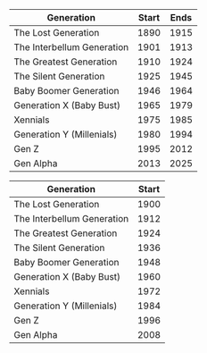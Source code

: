 |Generation|Start|Ends
|---|---|---|
The Lost Generation | 1890 | 1915 
The Interbellum Generation | 1901 | 1913
The Greatest Generation | 1910 | 1924 
The Silent Generation | 1925 | 1945
Baby Boomer Generation | 1946 | 1964
Generation X (Baby Bust) | 1965 | 1979
Xennials | 1975 | 1985 
Generation Y (Millenials) | 1980 | 1994
Gen Z | 1995 | 2012
Gen Alpha | 2013 | 2025 




|Generation|Start|
|---|---|
The Lost Generation | 1900 
The Interbellum Generation | 1912
The Greatest Generation | 1924 
The Silent Generation | 1936 
Baby Boomer Generation | 1948 
Generation X (Baby Bust) | 1960 
Xennials | 1972 
Generation Y (Millenials) | 1984 
Gen Z | 1996 
Gen Alpha | 2008 
